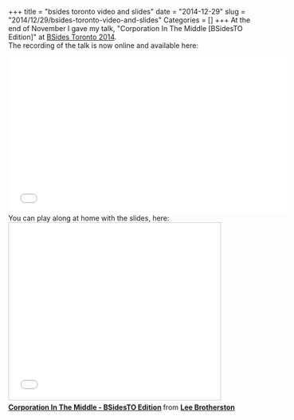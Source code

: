 +++
title = "bsides toronto video and slides"
date = "2014-12-29"
slug = "2014/12/29/bsides-toronto-video-and-slides"
Categories = []
+++
At the end of November I gave my talk, "Corporation In The Middle [BSidesTO Edition]" at <a href="http://bsidesto.ca">BSides Toronto 2014</a>.
<br />
The recording of the talk is now online and available here:<br />
<iframe width="560" height="315" src="//www.youtube.com/embed/_YeaYIPM-QI" frameborder="0" allowfullscreen></iframe>
<br />
You can play along at home with the slides, here:<br />
<iframe src="//www.slideshare.net/slideshow/embed_code/41918170" width="425" height="355" frameborder="0" marginwidth="0" marginheight="0" scrolling="no" style="border:1px solid #CCC; border-width:1px; margin-bottom:5px; max-width: 100%;" allowfullscreen> </iframe> <div style="margin-bottom:5px"> <strong> <a href="//www.slideshare.net/LeeBrotherston/corporation-in-the-middle-bsidesto-edition" title="Corporation In The Middle - BSidesTO Edition" target="_blank">Corporation In The Middle - BSidesTO Edition</a> </strong> from <strong><a href="//www.slideshare.net/LeeBrotherston" target="_blank">Lee Brotherston</a></strong> </div>
<br />
